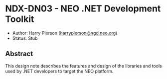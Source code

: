 <!-- markdownlint-enable -->
# NDX-DN03 - NEO .NET Development Toolkit

- Author: Harry Pierson (harrypierson@ngd.neo.org)
- Status: Stub

## Abstract

This design note describes the features and design of the libraries and tools
used by .NET developers to target the NEO platform.
